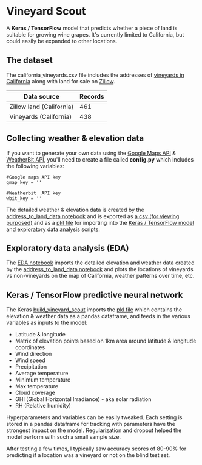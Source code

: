 # Vineyard Scout
A **Keras / TensorFlow** model that predicts whether a piece of land is suitable for growing wine grapes. It's currently limited to California, but could easily be expanded to other locations.

## The dataset
The california_vineyards.csv file includes the addresses of [vineyards in California](http://www.discovercaliforniawines.com/discover-california/wine-map-winery-directory/) along with land for sale on [Zillow](https://www.zillow.com/).

| Data source                       | Records |
| --------------------------------- | --------|
| Zillow land (California)          | 461     |
| Vineyards (California)            | 438     |

## Collecting weather & elevation data
If you want to generate your own data using the [Google Maps API](https://developers.google.com/api-client-library/python/start/get_started) & [WeatherBit API](https://www.weatherbit.io/api/weather-history-daily-bulk), you'll need to create a file called **config.py** which includes the following variables:

```
#Google maps API key
gmap_key = ''

#Weatherbit  API key
wbit_key = ''
```

The detailed weather & elevation data is created by the [address_to_land_data notebook](/address_to_land_data.ipynb) and is  exported as [a csv (for viewing purposed)](/california_vineyards_elevation_weather.csv) and as a [pkl file](/california_vineyards_elevation_weather.pkl) for importing into the [Keras / TensorFlow model](/build_vineyard_scout.ipynb) and [exploratory data analysis](/address_to_land_data.ipynb) scripts.

## Exploratory data analysis (EDA)
The [EDA notebook](/vineyard_eda.ipynb) imports the detailed elevation and weather data created by the [address_to_land_data notebook](/address_to_land_data.ipynb) and plots the locations of vineyards vs non-vineyards on the map of California, weather patterns over time, etc.

##  Keras / TensorFlow predictive neural network
The Keras [build_vineyard_scout](/build_vineyard_scout.ipynb) imports the [pkl file](/california_vineyards_elevation_weather.pkl) which contains the elevation & weather data as a pandas dataframe, and feeds in the various variables as inputs to the model:

* Latitude & longitude
* Matrix of elevation points based on 1km area around latitude & longitude coordinates
* Wind direction
* Wind speed
* Precipitation
* Average temperature
* Minimum temperature
* Max temperature
* Cloud coverage
* GHI (Global Horizontal Irradiance) - aka solar radiation
* RH (Relative humidity)

Hyperparameters and variables can be easily tweaked. Each setting is stored in a pandas dataframe for tracking with parameters have the strongest impact on the model. Regularization and dropout helped the model perform with such a small sample size.

After testing a few times, I typically saw accuracy scores of 80-90% for predicting if a location was a vineyard or not on the blind test set.
